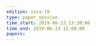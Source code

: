 ```yaml
---
edition: isca-19
type: paper_session
time_start: 2019-06-23 13:30:00
time_end: 2019-06-23 15:00:00
papers:
---
```

